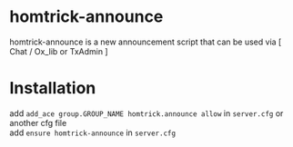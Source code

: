 # homtrick-announce
homtrick-announce is a new announcement script that can be used via [ Chat / Ox_lib or TxAdmin ]

# Installation
add `add_ace group.GROUP_NAME homtrick.announce allow` in `server.cfg` or another cfg file <br>
add `ensure homtrick-announce` in `server.cfg`  
